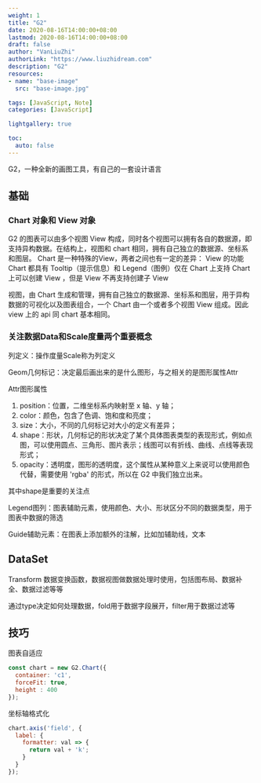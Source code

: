 ```yaml
---
weight: 1
title: "G2"
date: 2020-08-16T14:00:00+08:00
lastmod: 2020-08-16T14:00:00+08:00
draft: false
author: "VanLiuZhi"
authorLink: "https://www.liuzhidream.com"
description: "G2"
resources:
- name: "base-image"
  src: "base-image.jpg"

tags: [JavaScript, Note]
categories: [JavaScript]

lightgallery: true

toc:
  auto: false
---
```


G2，一种全新的画图工具，有自己的一套设计语言

<!-- more -->

## 基础

### Chart 对象和 View 对象

G2 的图表可以由多个视图 View 构成，同时各个视图可以拥有各自的数据源，即支持异构数据。在结构上，视图和 chart 相同，拥有自己独立的数据源、坐标系和图层。
Chart 是一种特殊的View，两者之间也有一定的差异：
View 的功能 Chart 都具有
Tooltip（提示信息）和 Legend（图例）仅在 Chart 上支持
Chart 上可以创建 View ，但是 View 不再支持创建子 View

视图，由 Chart 生成和管理，拥有自己独立的数据源、坐标系和图层，用于异构数据的可视化以及图表组合，一个 Chart 由一个或者多个视图 View 组成。因此 view 上的 api 同 chart 基本相同。

### 关注数据Data和Scale度量两个重要概念

列定义：操作度量Scale称为列定义

Geom几何标记：决定最后画出来的是什么图形，与之相关的是图形属性Attr

Attr图形属性

1. position：位置，二维坐标系内映射至 x 轴、y 轴；
2. color：颜色，包含了色调、饱和度和亮度；
3. size：大小，不同的几何标记对大小的定义有差异；
4. shape：形状，几何标记的形状决定了某个具体图表类型的表现形式，例如点图，可以使用圆点、三角形、图片表示；线图可以有折线、曲线、点线等表现形式；
5. opacity：透明度，图形的透明度，这个属性从某种意义上来说可以使用颜色代替，需要使用 'rgba' 的形式，所以在 G2 中我们独立出来。

其中shape是重要的关注点

Legend图列：图表辅助元素，使用颜色、大小、形状区分不同的数据类型，用于图表中数据的筛选

Guide辅助元素：在图表上添加额外的注解，比如加辅助线，文本

## DataSet

Transform 数据变换函数，数据视图做数据处理时使用，包括图布局、数据补全、数据过滤等等

通过type决定如何处理数据，fold用于数据字段展开，filter用于数据过滤等

## 技巧

图表自适应

```js
const chart = new G2.Chart({
  container: 'c1',
  forceFit: true,
  height : 400
});
```

坐标轴格式化

```js
chart.axis('field', {
  label: {
    formatter: val => {
      return val + 'k';
    }
  }
});
```